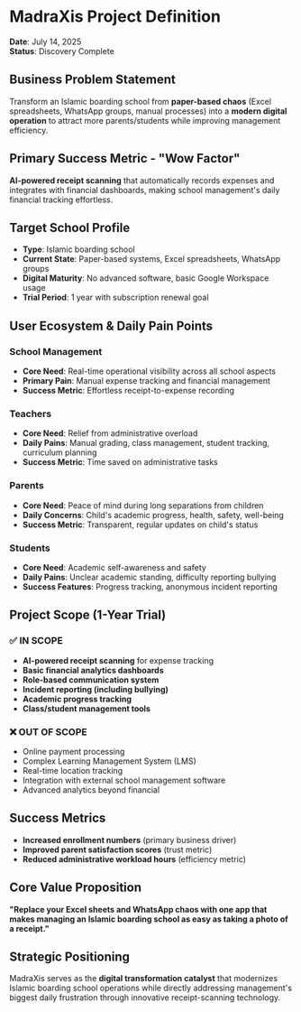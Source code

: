 # MadraXis Project Definition
**Date**: July 14, 2025  
**Status**: Discovery Complete  

## Business Problem Statement
Transform an Islamic boarding school from **paper-based chaos** (Excel spreadsheets, WhatsApp groups, manual processes) into a **modern digital operation** to attract more parents/students while improving management efficiency.

## Primary Success Metric - "Wow Factor"
**AI-powered receipt scanning** that automatically records expenses and integrates with financial dashboards, making school management's daily financial tracking effortless.

## Target School Profile
- **Type**: Islamic boarding school
- **Current State**: Paper-based systems, Excel spreadsheets, WhatsApp groups
- **Digital Maturity**: No advanced software, basic Google Workspace usage
- **Trial Period**: 1 year with subscription renewal goal

## User Ecosystem & Daily Pain Points

### School Management
- **Core Need**: Real-time operational visibility across all school aspects
- **Primary Pain**: Manual expense tracking and financial management
- **Success Metric**: Effortless receipt-to-expense recording

### Teachers
- **Core Need**: Relief from administrative overload
- **Daily Pains**: Manual grading, class management, student tracking, curriculum planning
- **Success Metric**: Time saved on administrative tasks

### Parents
- **Core Need**: Peace of mind during long separations from children
- **Daily Concerns**: Child's academic progress, health, safety, well-being
- **Success Metric**: Transparent, regular updates on child's status

### Students
- **Core Need**: Academic self-awareness and safety
- **Daily Pains**: Unclear academic standing, difficulty reporting bullying
- **Success Features**: Progress tracking, anonymous incident reporting

## Project Scope (1-Year Trial)

### ✅ IN SCOPE
- **AI-powered receipt scanning** for expense tracking
- **Basic financial analytics dashboards**
- **Role-based communication system**
- **Incident reporting (including bullying)**
- **Academic progress tracking**
- **Class/student management tools**

### ❌ OUT OF SCOPE
- Online payment processing
- Complex Learning Management System (LMS)
- Real-time location tracking
- Integration with external school management software
- Advanced analytics beyond financial

## Success Metrics
- **Increased enrollment numbers** (primary business driver)
- **Improved parent satisfaction scores** (trust metric)
- **Reduced administrative workload hours** (efficiency metric)

## Core Value Proposition
**"Replace your Excel sheets and WhatsApp chaos with one app that makes managing an Islamic boarding school as easy as taking a photo of a receipt."**

## Strategic Positioning
MadraXis serves as the **digital transformation catalyst** that modernizes Islamic boarding school operations while directly addressing management's biggest daily frustration through innovative receipt-scanning technology.